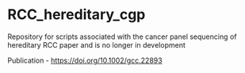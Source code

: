 # RCC_hereditary_cgp
Repository for scripts associated with the cancer panel sequencing of hereditary RCC paper and is no longer in development

Publication - https://doi.org/10.1002/gcc.22893
